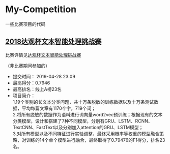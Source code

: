 # My-Competition
一些比赛项目的代码

## [2018达观杯文本智能处理挑战赛 ](https://github.com/Zian-Zhou/My-Competition/tree/master/Da-Guan-text%20classfication)
比赛详情见[达观杯文本智能处理挑战赛](https://www.dcjingsai.com/common/cmpt/%E2%80%9C%E8%BE%BE%E8%A7%82%E6%9D%AF%E2%80%9D%E6%96%87%E6%9C%AC%E6%99%BA%E8%83%BD%E5%A4%84%E7%90%86%E6%8C%91%E6%88%98%E8%B5%9B_%E7%AB%9E%E8%B5%9B%E4%BF%A1%E6%81%AF.html) 

（非比赛期间参加的）
* 提交时间：  2019-04-28 23:09
* 最高得分：0.7946
* 最高排名：线上A榜23名
* 项目简介：  
1.19个类别的长文本分类问题，共十万条脱敏的训练数据以及十万条测试数据，平均每篇文章有1170个字，719个词；  
2.将所有脱敏的数据作为语料进行词向量word2vec预训练；根据现有的文本分类模型，设计和搭建了7种不同模型，分别有GRU、LSTM、RCNN、TextCNN、FastText以及分别加入attention的GRU、LSTM模型；  
3.对所有模型以及不同特征进行实验调整，最终采用概率等权重的模型融合策略，对训练的14个单个模型进行融合，最终取得了0.79476的F1得分，排名23名。  
 

##  

